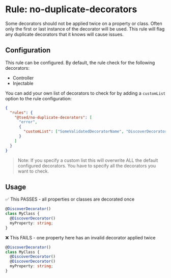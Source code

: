 # Rule: no-duplicate-decorators

Some decorators should not be applied twice on a property or class. Often only the first or last instance of the decorator will be used. This rule will flag any duplicate decorators that it knows will cause issues.

## Configuration

This rule can be configured. By default, the rule check for the following decorators:

- Controller
- Injectable

You can add your own list of decorators to check for by adding a `customList` option to the rule configuration:

```json
{
  "rules": {
    "@tsed/no-duplicate-decorators": [
      "error",
      {
        "customList": ["SomeValidatedDecoratorName", "DiscoverDecorator"]
      }
    ]
  }
}
```

> Note: If you specify a custom list this will overwrite ALL the default configured decorators. You have to specify all the decorators you want to check.


## Usage

✅ This PASSES - all properties or classes are decorated once

```ts
@DiscoverDecorator()
class MyClass {
  @DiscoverDecorator()
  myProperty: string;
}
```

❌ This FAILS - one property here has an invalid decorator applied twice

```ts
@DiscoverDecorator()
class MyClass {
  @DiscoverDecorator()
  @DiscoverDecorator()
  myProperty: string;
}
```
